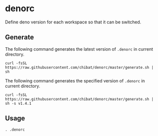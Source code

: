 # denorc

Define deno version for each workspace so that it can be switched.

## Generate

The following command generates the latest version of `.denorc` in current directory.

```
curl -fsSL https://raw.githubusercontent.com/chibat/denorc/master/generate.sh | sh
```

The following command generates the specified version of `.denorc` in current directory.

```
curl -fsSL https://raw.githubusercontent.com/chibat/denorc/master/generate.sh | sh -s v1.4.1
```

## Usage

```
. .denorc
```

